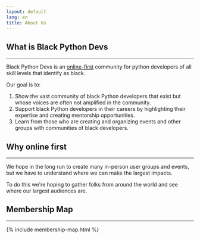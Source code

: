 ```yaml
---
layout: default
lang: en
title: About Us
---
```


## What is Black Python Devs

---

Black Python Devs is an [online-first](https://github.com/BlackPythonDevs/blackpythondevs.github.io/issues/9#why-online-first) community for python developers of all skill levels that identify as black.

Our goal is to:

1. Show the vast community of black Python developers that exist but whose voices are often not amplified in the community.
2. Support black Python developers in their careers by highlighting their expertise and creating mentorship opportunities.
3. Learn from those who are creating and organizing events and other groups with communities of black developers.

## Why online first

---

We hope in the long run to create many in-person user groups and events, but we have to understand where we can make the largest impacts.

To do this we're hoping to gather folks from around the world and see where our largest audiences are.

## Membership Map

---

{% include membership-map.html %}
